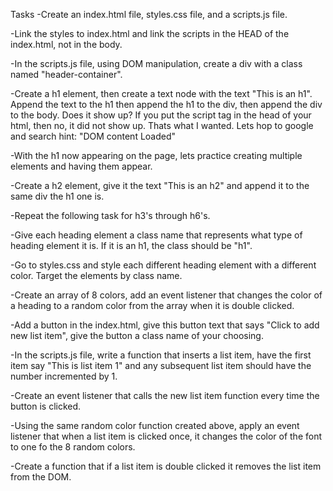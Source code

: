 Tasks
-Create an index.html file, styles.css file, and a scripts.js file.

-Link the styles to index.html and link the scripts in the HEAD of the index.html, not in the body.

-In the scripts.js file, using DOM manipulation, create a div with a class named "header-container".

-Create a h1 element, then create a text node with the text "This is an h1". Append the text to the h1 then append the h1 to the div, then append the div to the body. Does it show up? If you put the script tag in the head of your html, then no, it did not show up. Thats what I wanted. Lets hop to google and search hint: "DOM content Loaded"

-With the h1 now appearing on the page, lets practice creating multiple elements and having them appear.

-Create a h2 element, give it the text "This is an h2" and append it to the same div the h1 one is.

-Repeat the following task for h3's through h6's.

-Give each heading element a class name that represents what type of heading element it is. If it is an h1, the class should be "h1".

-Go to styles.css and style each different heading element with a different color. Target the elements by class name.

-Create an array of 8 colors, add an event listener that changes the color of a heading to a random color from the array when it is double clicked.

-Add a button in the index.html, give this button text that says "Click to add new list item", give the button a class name of your choosing.

-In the scripts.js file, write a function that inserts a list item, have the first item say "This is list item 1" and any subsequent list item should have the number incremented by 1.

-Create an event listener that calls the new list item function every time the button is clicked.

-Using the same random color function created above, apply an event listener that when a list item is clicked once, it changes the color of the font to one fo the 8 random colors.

-Create a function that if a list item is double clicked it removes the list item from the DOM.
